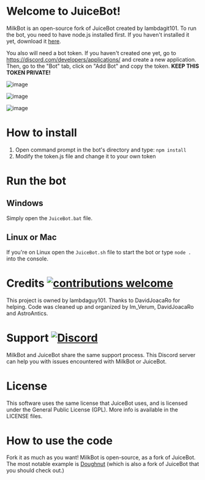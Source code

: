 # Welcome to JuiceBot!

MilkBot is an open-source fork of JuiceBot created by lambdagit101.  To run the bot, you need to have node.js installed first. If you haven't installed it yet, download it [here](https://nodejs.org/en/download/).

You also will need a bot token. If you haven't created one yet, go to https://discord.com/developers/applications/ and create a new application. Then, go to the "Bot" tab, click on "Add Bot" and copy the token. **KEEP THIS TOKEN PRIVATE!**

![image](https://i.imgur.com/0Mowj08.png)

![image](https://i.imgur.com/noXpW6K.png)

![image](https://i.imgur.com/Pj6yQO6.png)

# How to install
1) Open command prompt in the bot's directory and type: `npm install`
2) Modify the token.js file and change it to your own token

# Run the bot
## Windows
Simply open the `JuiceBot.bat` file.

## Linux or Mac
If you're on Linux open the `JuiceBot.sh` file to start the bot or type `node .` into the console.

# Credits [![contributions welcome](https://img.shields.io/badge/contributions-welcome-brightgreen.svg?style=flat)](https://github.com/lambdagit101/NolanBot/pulls)
This project is owned by lambdaguy101.
Thanks to DavidJoacaRo for helping.
Code was cleaned up and organized by Im_Verum, DavidJoacaRo and AstroAntics.

# Support [![Discord](https://img.shields.io/discord/735495269034098768?style=flat)](https://discord.gg/9gvAq7r)
MilkBot and JuiceBot share the same support process. This Discord server can help you with issues encountered with MilkBot or JuiceBot.

# License
This software uses the same license that JuiceBot uses, and is licensed under the General Public License (GPL). More info is available in the LICENSE files.

# How to use the code
Fork it as much as you want! MilkBot is open-source, as a fork of JuiceBot. The most notable example is [Doughnut](https://github.com/DavidJoacaRo/doughnut/) (which is also a fork of JuiceBot that you should check out.)
